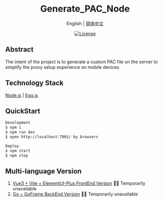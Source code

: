 

<h1 align="center">Generate_PAC_Node</h1>

<div align="center">



English | [简体中文](./README-zh_CN.md) 

 [![License][License-image]][License-url]
 
</div>

## Abstract
The intent of the project is to generate a custom PAC file on the server to simplify the proxy setup experience on mobile devices

## Technology Stack
[Node.js] | [Egg.js]

## QuickStart



```bash
Development
$ npm i
$ npm run dev
$ open http://localhost:7001/ by browsers

Deploy
$ npm start
$ npm stop
```


## Multi-language Version
1. [Vue3 + Vite + ElementUI-Plus FrontEnd Version] 🤷‍♂️ Temporarily unavailable
2. [Go + GoFrame BackEnd Version] 🤷‍♂️ Temporarily unavailable


[Node.js]: https://nodejs.org/
[Egg.js]: https://www.eggjs.org/
[Vue3 + Vite + ElementUI-Plus FrontEnd Version]: https://github.com/rabbit2002/Node_Generate_PAC_Demo
[Go + GoFrame BackEnd Version]: https://github.com/rabbit2002/Node_Generate_PAC_Demo


[fossa-image]: https://app.fossa.io/api/projects/git%2Bgithub.com%2Fant-design%2Fant-design.svg?type=shield
[fossa-url]: https://app.fossa.io/projects/git%2Bgithub.com%2Fant-design%2Fant-design?ref=badge_shield
[License-image]: https://img.shields.io/badge/license-GPL-blue
[License-url]: https://img.shields.io/badge/license-GPL-blue
